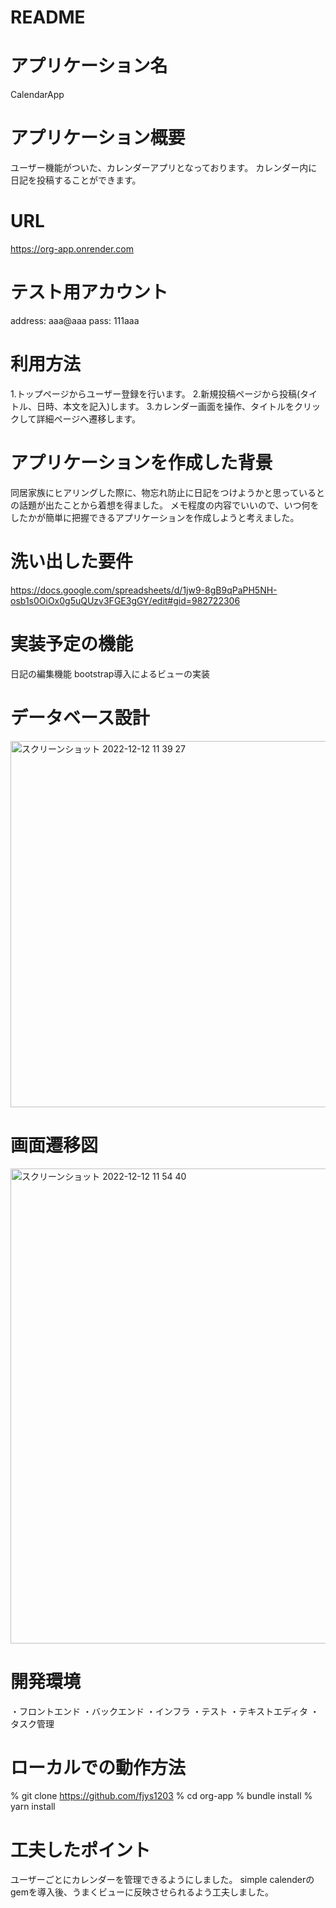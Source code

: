# README

# アプリケーション名
CalendarApp

# アプリケーション概要
ユーザー機能がついた、カレンダーアプリとなっております。
カレンダー内に日記を投稿することができます。

# URL
https://org-app.onrender.com

# テスト用アカウント
 address: aaa@aaa
 pass: 111aaa

# 利用方法
1.トップページからユーザー登録を行います。
2.新規投稿ページから投稿(タイトル、日時、本文を記入)します。
3.カレンダー画面を操作、タイトルをクリックして詳細ページへ遷移します。

# アプリケーションを作成した背景
同居家族にヒアリングした際に、物忘れ防止に日記をつけようかと思っているとの話題が出たことから着想を得ました。
メモ程度の内容でいいので、いつ何をしたかが簡単に把握できるアプリケーションを作成しようと考えました。

# 洗い出した要件
https://docs.google.com/spreadsheets/d/1jw9-8gB9qPaPH5NH-osb1s0OiOx0g5uQUzv3FGE3gGY/edit#gid=982722306

# 実装予定の機能
日記の編集機能
bootstrap導入によるビューの実装

# データベース設計
<img width="586" alt="スクリーンショット 2022-12-12 11 39 27" src="https://user-images.githubusercontent.com/116062133/206949320-0a3e06fb-72a7-4990-ad20-2e57676f0530.png">

# 画面遷移図
<img width="760" alt="スクリーンショット 2022-12-12 11 54 40" src="https://user-images.githubusercontent.com/116062133/206950941-9954afee-de16-4bed-ab63-6d3422a01733.png">

# 開発環境
・フロントエンド
・バックエンド
・インフラ
・テスト
・テキストエディタ
・タスク管理

# ローカルでの動作方法
% git clone https://github.com/fjys1203
% cd org-app
% bundle install
% yarn install

# 工夫したポイント
ユーザーごとにカレンダーを管理できるようにしました。
simple calenderのgemを導入後、うまくビューに反映させられるよう工夫しました。

